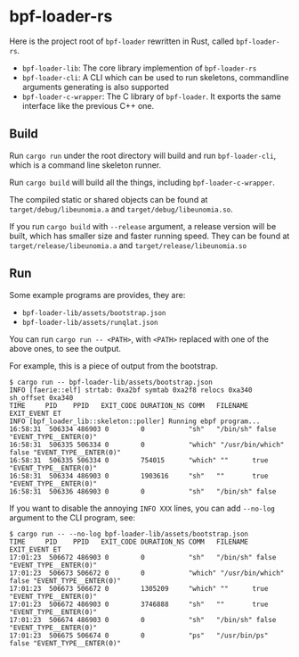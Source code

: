 # bpf-loader-rs

Here is the project root of `bpf-loader` rewritten in Rust, called `bpf-loader-rs`.

- `bpf-loader-lib`: The core library implemention of `bpf-loader-rs`
- `bpf-loader-cli`: A CLI which can be used to run skeletons, commandline arguments generating is also supported
- `bpf-loader-c-wrapper`: The C library of `bpf-loader`. It exports the same interface like the previous C++ one.

## Build

Run `cargo run` under the root directory will build and run `bpf-loader-cli`, which is a command line skeleton runner.

Run `cargo build` will build all the things, including `bpf-loader-c-wrapper`. 

The compiled static or shared objects can be found at `target/debug/libeunomia.a` and `target/debug/libeunomia.so`. 

If you run `cargo build` with `--release` argument, a release version will be built, which has smaller size and faster running speed. They can be found at `target/release/libeunomia.a` and `target/release/libeunomia.so`

## Run

Some example programs are provides, they are:
- `bpf-loader-lib/assets/bootstrap.json`
- `bpf-loader-lib/assets/runqlat.json`

You can run `cargo run -- <PATH>`, with `<PATH>` replaced with one of the above ones, to see the output.

For example, this is a piece of output from the bootstrap.

```console
$ cargo run -- bpf-loader-lib/assets/bootstrap.json 
INFO [faerie::elf] strtab: 0xa2bf symtab 0xa2f8 relocs 0xa340 sh_offset 0xa340
TIME     PID    PPID   EXIT_CODE DURATION_NS COMM   FILENAME EXIT_EVENT ET     
INFO [bpf_loader_lib::skeleton::poller] Running ebpf program...
16:58:31  506334 486903 0        0           "sh"   "/bin/sh" false     "EVENT_TYPE__ENTER(0)"
16:58:31  506335 506334 0        0           "which" "/usr/bin/which" false "EVENT_TYPE__ENTER(0)"
16:58:31  506335 506334 0        754015      "which" ""      true       "EVENT_TYPE__ENTER(0)"
16:58:31  506334 486903 0        1903616     "sh"   ""       true       "EVENT_TYPE__ENTER(0)"
16:58:31  506336 486903 0        0           "sh"   "/bin/sh" false     
```

If you want to disable the annoying `INFO XXX` lines, you can add `--no-log` argument to the CLI program, see:

```console
$ cargo run -- --no-log bpf-loader-lib/assets/bootstrap.json 
TIME     PID    PPID   EXIT_CODE DURATION_NS COMM   FILENAME EXIT_EVENT ET     
17:01:23  506672 486903 0        0           "sh"   "/bin/sh" false     "EVENT_TYPE__ENTER(0)"
17:01:23  506673 506672 0        0           "which" "/usr/bin/which" false "EVENT_TYPE__ENTER(0)"
17:01:23  506673 506672 0        1305209     "which" ""      true       "EVENT_TYPE__ENTER(0)"
17:01:23  506672 486903 0        3746888     "sh"   ""       true       "EVENT_TYPE__ENTER(0)"
17:01:23  506674 486903 0        0           "sh"   "/bin/sh" false     "EVENT_TYPE__ENTER(0)"
17:01:23  506675 506674 0        0           "ps"   "/usr/bin/ps" false "EVENT_TYPE__ENTER(0)"
```
